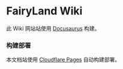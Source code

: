 # FairyLand Wiki

此 Wiki 网站站使用 [Docusaurus](https://docusaurus.io/) 构建。

### 构建部署

本文档站使用 [Cloudflare Pages](https://developers.cloudflare.com/pages/) 自动构建部署。
